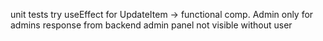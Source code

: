 unit tests
try useEffect for UpdateItem -> functional comp.
Admin only for admins
response from backend
admin panel not visible without user